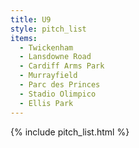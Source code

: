 ```yaml
---
title: U9
style: pitch_list
items:
  - Twickenham
  - Lansdowne Road
  - Cardiff Arms Park
  - Murrayfield
  - Parc des Princes
  - Stadio Olimpico
  - Ellis Park
---
```


{% include pitch_list.html %}
